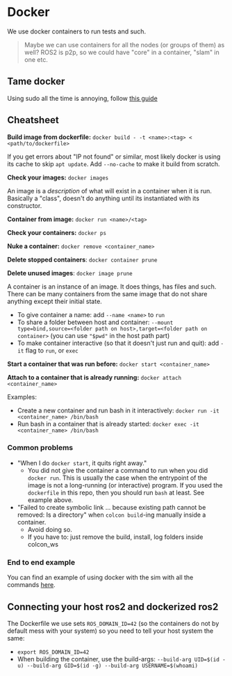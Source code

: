 # Docker
We use docker containers to run tests and such. 

> Maybe we can use containers for all the nodes (or groups of them) as well?
> ROS2 is p2p, so we could have "core" in a container, "slam" in one etc. 

## Tame docker
Using sudo all the time is annoying, follow [this guide](https://docs.docker.com/engine/install/linux-postinstall/)

## Cheatsheet
**Build image from dockerfile:** `docker build - -t <name>:<tag> < <path/to/dockerfile>`

If you get errors about "IP not found" or similar, most likely docker is using its cache to skip `apt update`. 
Add `--no-cache` to make it build from scratch.

**Check your images:** `docker images`

An image is a _description_ of what will exist in a container when it is run. Basically a "class", doesn't do anything until its instantiated with its constructor.

**Container from image:** `docker run <name>/<tag>`

**Check your containers:** `docker ps`

**Nuke a container:** `docker remove <container_name>`

**Delete stopped containers**: `docker container prune`

**Delete unused images**: `docker image prune`

A container is an instance of an image. It does things, has files and such. There can be many containers from the same image that do not share anything except their initial state.

* To give container a name: add `--name <name>` to `run`
* To share a folder between host and container: `--mount type=bind,source=<folder path on host>,target=<folder path on container>` (you can use `"$pwd"` in the host path part)
* To make container interactive (so that it doesn't just run and quit): add `-it` flag to `run`, or `exec`

**Start a container that was run before:** `docker start <container_name>`

**Attach to a container that is already running:** `docker attach <container_name>`

Examples:
- Create a new container and run bash in it interactively: `docker run -it <container_name> /bin/bash`
- Run bash in a container that is already started: `docker exec -it <container_name> /bin/bash`

### Common problems
- "When I do `docker start`, it quits right away."
  - You did not give the container a command to run when you did `docker run`. This is usually the case when the entrypoint of the image is not a long-running (or interactive) program. If you used the `dockerfile` in this repo, then you should run `bash` at least. See example above.
- "Failed to create symbolic link ... because existing path cannot be removed: Is a directory" when `colcon build`-ing manually inside a container.
  - Avoid doing so.
  - If you have to: just remove the build, install, log folders inside colcon_ws


### End to end example
You can find an example of using docker with the sim with all the commands [here](../simulation/README.md).

## Connecting your host ros2 and dockerized ros2
The Dockerfile we use sets `ROS_DOMAIN_ID=42` (so the containers do not by default mess with your system) so you need to tell your host system the same:
- `export ROS_DOMAIN_ID=42` 
- When building the container, use the build-args: `--build-arg UID=$(id -u) --build-arg GID=$(id -g) --build-arg USERNAME=$(whoami)`